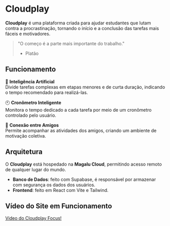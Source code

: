 # Cloudplay

**Cloudplay** é uma plataforma criada para ajudar estudantes que lutam contra a procrastinação, tornando o início e a conclusão das tarefas mais fáceis e motivadores.

> "O começo é a parte mais importante do trabalho."
> - Platão

## Funcionamento
🧠 **Inteligência Artificial**  
Divide tarefas complexas em etapas menores e de curta duração, indicando o tempo recomendado para realizá-las.  

🕙 **Cronômetro Inteligente**  
Monitora o tempo dedicado a cada tarefa por meio de um cronômetro controlado pelo usuário.  

👥 **Conexão entre Amigos**  
Permite acompanhar as atividades dos amigos, criando um ambiente de motivação coletiva.  

## Arquitetura

O **Cloudplay** está hospedado na **Magalu Cloud**, permitindo acesso remoto de qualquer lugar do mundo.  

- **Banco de Dados**: feito com Supabase, é responsável por armazenar com segurança os dados dos usuários.  
- **Frontend**: feito em React com Vite e Tailwind.

## Vídeo do Site em Funcionamento
[Video do Cloudplay Focus!](https://drive.google.com/file/d/1AnVJj5sVhoWHp4nMQqPVyLYBm1CjJNHX/view?usp=sharing)
